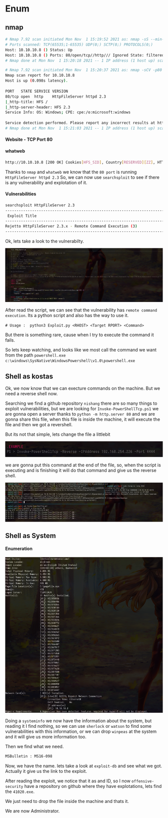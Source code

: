 # Enum
## nmap
```bash
# Nmap 7.92 scan initiated Mon Nov  1 15:19:52 2021 as: nmap -sS --min-rate 5000 --open -vvv -p- -n -Pn -oG allPorts 10.10.10.8
# Ports scanned: TCP(65535;1-65535) UDP(0;) SCTP(0;) PROTOCOLS(0;)
Host: 10.10.10.8 ()	Status: Up
Host: 10.10.10.8 ()	Ports: 80/open/tcp//http///	Ignored State: filtered (65534)
# Nmap done at Mon Nov  1 15:20:18 2021 -- 1 IP address (1 host up) scanned in 26.51 seconds
```

```bash
# Nmap 7.92 scan initiated Mon Nov  1 15:20:37 2021 as: nmap -sCV -p80 -oN tcpscript 10.10.10.8
Nmap scan report for 10.10.10.8
Host is up (0.098s latency).

PORT   STATE SERVICE VERSION
80/tcp open  http    HttpFileServer httpd 2.3
|_http-title: HFS /
|_http-server-header: HFS 2.3
Service Info: OS: Windows; CPE: cpe:/o:microsoft:windows

Service detection performed. Please report any incorrect results at https://nmap.org/submit/ .
# Nmap done at Mon Nov  1 15:21:03 2021 -- 1 IP address (1 host up) scanned in 26.10 seconds
```

#### Website - TCP Port 80
#### whatweb

```bash
http://10.10.10.8 [200 OK] Cookies[HFS_SID], Country[RESERVED][ZZ], HTTPServer[HFS 2.3], HttpFileServer, IP[10.10.10.8], JQuery[1.4.4], Script[text/javascript], Title[HFS /]
````

Thanks to `nmap` and `whatweb` we know that the `80 port` is running `HttpFileServer httpd 2.3` So, we can now use `searchsploit` to see if there is any vulnerability and explotation of it.

#### Vulnerabilities

```bash
searchsploit HttpFileServer 2.3
--------------------------------------------------------------------------------------------------------------------------------------------------------------------------------------------------------- ---------------------------------
 Exploit Title                                                                                                                                                                                           |  Path
--------------------------------------------------------------------------------------------------------------------------------------------------------------------------------------------------------- ---------------------------------
Rejetto HttpFileServer 2.3.x - Remote Command Execution (3)                                                                                                                                              | windows/webapps/49125.py
--------------------------------------------------------------------------------------------------------------------------------------------------------------------------------------------------------- ---------------------------------
```

Ok, lets take a look to the vulnerabilty.

<img src="/assets/img/optimum/1.png">

After read the script, we can see that the vulnerability has `remote command execution`. Its a python script and also has the way to use it.

`# Usage :  python3 Exploit.py <RHOST> <Target RPORT> <Command>`

But there is something rare, cause when I try to execute the command it fails.

So lets keep watching, and looks like we most call the command we want from the path
`powershell.exe`
`c:\windows\SysNative\WindowsPowershell\v1.0\powershell.exe`

## Shell as kostas

Ok, we now know that we can execture commands on the machine. But we need a reverse shell now.

Searching we find a github repository `nishang` there are so many things to exploit vulnerabilities, but we are looking for `Invoke-PowerShellTcp.ps1` we are gonna open a server thanks to `python -m http.server 80` and we are gonna share this file, when this file is inside the machine, it will execute the file and then we got a revershell.

But its not that simple, lets change the file a littlebit

<img src="/assets/img/optimum/2.png">

we are gonna put this command at the end of the file, so, when the script is executing and is finishing it will do that command and give us the reverse shell.

<img src="/assets/img/optimum/3.png">

## Shell as System

#### Enumeration
<img src="/assets/img/optimum/4.png">

Doing a `systeminfo` we now have the information about the system, but reading it I find nothing, so we can use `sherlock` or `watson` to find some vulnerabilities with this information, or we can drop `winpeas` at the system and it will give us more information too.

Then we find what we need.

```bash
MSBulletin : MS16-098 
```

Now, we have the name. lets take a look at `exploit-db` and see what we got. Actually it give us the link to the exploit.

After reading the exploit, we notice that it as and ID, so I now `offensive-security` have a repository on github where they have explotations, lets find the `41020.exe`.

We just need to drop the file inside the machine and thats it.

We are now Administrator.









